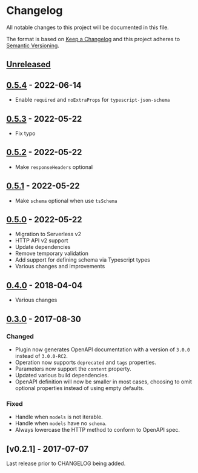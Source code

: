 # Changelog

All notable changes to this project will be documented in this file.

The format is based on [Keep a Changelog](http://keepachangelog.com/en/1.0.0/)
and this project adheres to [Semantic Versioning](http://semver.org/spec/v2.0.0.html).

## [Unreleased]

## [0.5.4][] - 2022-06-14

- Enable `required` and `noExtraProps` for `typescript-json-schema`

## [0.5.3][] - 2022-05-22

- Fix typo

## [0.5.2][] - 2022-05-22

- Make `responseHeaders` optional

## [0.5.1][] - 2022-05-22

- Make `schema` optional when use `tsSchema`

## [0.5.0][] - 2022-05-22

- Migration to Serverless v2
- HTTP API v2 support
- Update dependencies
- Remove temporary validation
- Add support for defining schema via Typescript types
- Various changes and improvements

## [0.4.0][] - 2018-04-04

- Various changes

## [0.3.0][] - 2017-08-30

### Changed

- Plugin now generates OpenAPI documentation with a version of `3.0.0` instead of `3.0.0-RC2`.
- Operation now supports `deprecated` and `tags` properties.
- Parameters now support the `content` property.
- Updated various build dependencies.
- OpenAPI definition will now be smaller in most cases, choosing to omit optional properties instead of using empty defaults.

### Fixed

- Handle when `models` is not iterable.
- Handle when `models` have no `schema`.
- Always lowercase the HTTP method to conform to OpenAPI spec.

## [v0.2.1] - 2017-07-07

Last release prior to CHANGELOG being added.


[Unreleased]: https://github.com/temando/serverless-openapi-documentation/compare/v0.5.4...HEAD
[0.5.4]: https://github.com/temando/serverless-openapi-documentation/compare/v0.5.3...v0.5.4
[0.5.3]: https://github.com/temando/serverless-openapi-documentation/compare/v0.5.2...v0.5.3
[0.5.2]: https://github.com/temando/serverless-openapi-documentation/compare/v0.5.1...v0.5.2
[0.5.1]: https://github.com/temando/serverless-openapi-documentation/compare/v0.5.0...v0.5.1
[0.5.0]: https://github.com/temando/serverless-openapi-documentation/compare/v0.5.0...v0.5.0
[0.5.0]: https://github.com/temando/serverless-openapi-documentation/compare/v0.4.0...v0.5.0
[0.4.0]: https://github.com/temando/serverless-openapi-documentation/compare/v0.4.0...v0.4.0
[0.4.0]: https://github.com/temando/serverless-openapi-documentation/compare/v0.3.0...v0.4.0
[0.3.0]: https://github.com/temando/serverless-openapi-documentation/tree/v0.3.0

